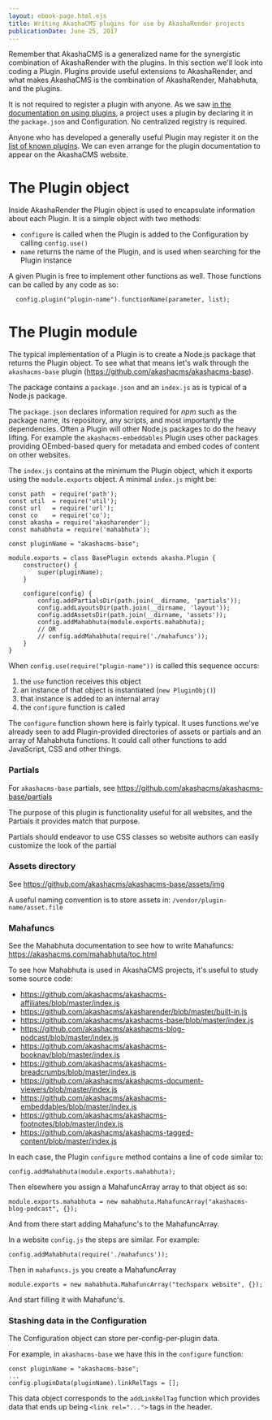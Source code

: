```yaml
---
layout: ebook-page.html.ejs
title: Writing AkashaCMS plugins for use by AkashaRender projects
publicationDate: June 25, 2017
---
```


Remember that AkashaCMS is a generalized name for the synergistic combination of AkashaRender with the plugins.  In this section we'll look into coding a Plugin.  Plugins provide useful extensions to AkashaRender, and what makes AkashaCMS is the combination of AkashaRender, Mahabhuta, and the plugins.

It is not required to register a plugin with anyone.  As we saw [in the documentation on using plugins](plugins-using.html), a project uses a plugin by declaring it in the `package.json` and Configuration.  No centralized registry is required.  

Anyone who has developed a generally useful Plugin may register it on the [list of known plugins](https://akashacms.com/plugins/index.html).  We can even arrange for the plugin documentation to appear on the AkashaCMS website.

# The Plugin object

Inside AkashaRender the Plugin object is used to encapsulate information about each Plugin.  It is a simple object with two methods:

* `configure` is called when the Plugin is added to the Configuration by calling `config.use()`
* `name` returns the name of the Plugin, and is used when searching for the Plugin instance

A given Plugin is free to implement other functions as well.  Those functions can be called by any code as so:

```
  config.plugin("plugin-name").functionName(parameter, list);
```

# The Plugin module

The typical implementation of a Plugin is to create a Node.js package that returns the Plugin object.  To see what that means let's walk through the `akashacms-base` plugin (https://github.com/akashacms/akashacms-base).

The package contains a `package.json` and an `index.js` as is typical of a Node.js package.  

The `package.json` declares information required for _npm_ such as the package name, its repository, any scripts, and most importantly the dependencies.  Often a Plugin will other Node.js packages to do the heavy lifting.  For example the `akashacms-embeddables` Plugin uses other packages providing OEmbed-based query for metadata and embed codes of content on other websites.

The `index.js` contains at the minimum the Plugin object, which it exports using the `module.exports` object.  A minimal `index.js` might be:

```
const path  = require('path');
const util  = require('util');
const url   = require('url');
const co    = require('co');
const akasha = require('akasharender');
const mahabhuta = require('mahabhuta');

const pluginName = "akashacms-base";

module.exports = class BasePlugin extends akasha.Plugin {
    constructor() {
        super(pluginName);
    }

    configure(config) {
        config.addPartialsDir(path.join(__dirname, 'partials'));
        config.addLayoutsDir(path.join(__dirname, 'layout'));
        config.addAssetsDir(path.join(__dirname, 'assets'));
        config.addMahabhuta(module.exports.mahabhuta);
        // OR
        // config.addMahabhuta(require('./mahafuncs'));
    }
}
```

When `config.use(require("plugin-name"))` is called this sequence occurs:
1. the `use` function receives this object
1. an instance of that object is instantiated (`new PluginObj()`)
1. that instance is added to an internal array
1. the `configure` function is called

The `configure` function shown here is fairly typical.  It uses functions we've already seen to add Plugin-provided directories of assets or partials and an array of Mahabhuta functions.  It could call other functions to add JavaScript, CSS and other things.

### Partials

For `akashacms-base` partials, see https://github.com/akashacms/akashacms-base/partials

The purpose of this plugin is functionality useful for all websites, and the Partials it provides match that purpose.  

Partials should endeavor to use CSS classes so website authors can easily customize the look of the partial

### Assets directory

See https://github.com/akashacms/akashacms-base/assets/img

A useful naming convention is to store assets in: `/vendor/plugin-name/asset.file`

### Mahafuncs

See the Mahabhuta documentation to see how to write Mahafuncs: https://akashacms.com/mahabhuta/toc.html

To see how Mahabhuta is used in AkashaCMS projects, it's useful to study some source code:

* https://github.com/akashacms/akashacms-affiliates/blob/master/index.js
* https://github.com/akashacms/akasharender/blob/master/built-in.js
* https://github.com/akashacms/akashacms-base/blob/master/index.js
* https://github.com/akashacms/akashacms-blog-podcast/blob/master/index.js
* https://github.com/akashacms/akashacms-booknav/blob/master/index.js
* https://github.com/akashacms/akashacms-breadcrumbs/blob/master/index.js
* https://github.com/akashacms/akashacms-document-viewers/blob/master/index.js
* https://github.com/akashacms/akashacms-embeddables/blob/master/index.js
* https://github.com/akashacms/akashacms-footnotes/blob/master/index.js
* https://github.com/akashacms/akashacms-tagged-content/blob/master/index.js

In each case, the Plugin `configure` method contains a line of code similar to:

```
config.addMahabhuta(module.exports.mahabhuta);
```

Then elsewhere you assign a MahafuncArray array to that object as so:

```
module.exports.mahabhuta = new mahabhuta.MahafuncArray("akashacms-blog-podcast", {});
```

And from there start adding Mahafunc's to the MahafuncArray.

In a website `config.js` the steps are similar.  For example:

```
config.addMahabhuta(require('./mahafuncs'));
```

Then in `mahafuncs.js` you create a MahafuncArray

```
module.exports = new mahabhuta.MahafuncArray("techsparx website", {});
```

And start filling it with Mahafunc's.

### Stashing data in the Configuration

The Configuration object can store per-config-per-plugin data.

For example, in `akashacms-base` we have this in the `configure` function:

```
const pluginName = "akashacms-base";
...
config.pluginData(pluginName).linkRelTags = [];
```

This data object corresponds to the `addLinkRelTag` function which provides data that ends up being `<link rel="...">` tags in the header.
